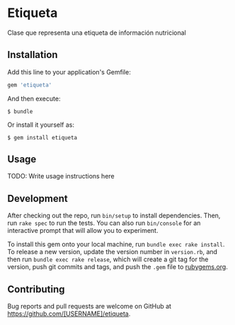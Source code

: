 # Etiqueta

Clase que representa una etiqueta de información nutricional

## Installation

Add this line to your application's Gemfile:

```ruby
gem 'etiqueta'
```

And then execute:

    $ bundle

Or install it yourself as:

    $ gem install etiqueta

## Usage

TODO: Write usage instructions here

## Development

After checking out the repo, run `bin/setup` to install dependencies. Then, run `rake spec` to run the tests. You can also run `bin/console` for an interactive prompt that will allow you to experiment.

To install this gem onto your local machine, run `bundle exec rake install`. To release a new version, update the version number in `version.rb`, and then run `bundle exec rake release`, which will create a git tag for the version, push git commits and tags, and push the `.gem` file to [rubygems.org](https://rubygems.org).

## Contributing

Bug reports and pull requests are welcome on GitHub at https://github.com/[USERNAME]/etiqueta.
